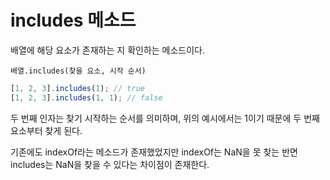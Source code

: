 # includes 메소드

배열에 해당 요소가 존재하는 지 확인하는 메소드이다.

`배열.includes(찾을 요소, 시작 순서)`

```javascript
[1, 2, 3].includes(1); // true
[1, 2, 3].includes(1, 1); // false
```

두 번째 인자는 찾기 시작하는 순서를 의미하며, 위의 예시에서는 1이기 때문에 두 번째 요소부터 찾게 된다.

기존에도 indexOf라는 메소드가 존재했었지만 indexOf는 NaN을 못 찾는 반면 includes는 NaN을 찾을 수 있다는 차이점이 존재한다.
